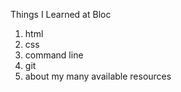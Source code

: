 Things I Learned at Bloc
1. html
2. css
3. command line
4. git
5. about my many available resources
